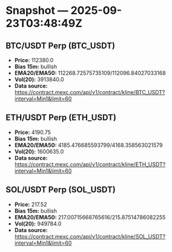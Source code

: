 # Snapshot — 2025-09-23T03:48:49Z

## BTC/USDT Perp (BTC_USDT)
- **Price:** 112380.0
- **Bias 15m:** bullish
- **EMA20/EMA50:** 112268.72575735109/112096.84027033168
- **Vol(20):** 3913840.0
- **Data source:** https://contract.mexc.com/api/v1/contract/kline/BTC_USDT?interval=Min1&limit=60

## ETH/USDT Perp (ETH_USDT)
- **Price:** 4190.75
- **Bias 15m:** bullish
- **EMA20/EMA50:** 4185.476685593799/4168.358563021579
- **Vol(20):** 1600635.0
- **Data source:** https://contract.mexc.com/api/v1/contract/kline/ETH_USDT?interval=Min1&limit=60

## SOL/USDT Perp (SOL_USDT)
- **Price:** 217.52
- **Bias 15m:** bullish
- **EMA20/EMA50:** 217.00715668765616/215.87514786082255
- **Vol(20):** 949784.0
- **Data source:** https://contract.mexc.com/api/v1/contract/kline/SOL_USDT?interval=Min1&limit=60
